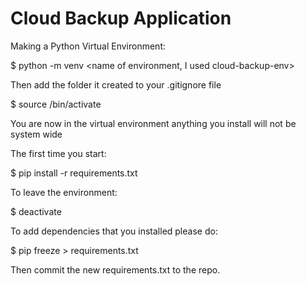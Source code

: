# Cloud Backup Application

Making a Python Virtual Environment:

$ python -m venv <name of environment, I used cloud-backup-env>

Then add the folder it created to your .gitignore file

$ source <name of env folder>/bin/activate

You are now in the virtual environment anything you install will not be system wide

The first time you start:

$ pip install -r requirements.txt

To leave the environment:

$ deactivate

To add dependencies that you installed please do:

$ pip freeze > requirements.txt

Then commit the new requirements.txt to the repo.
